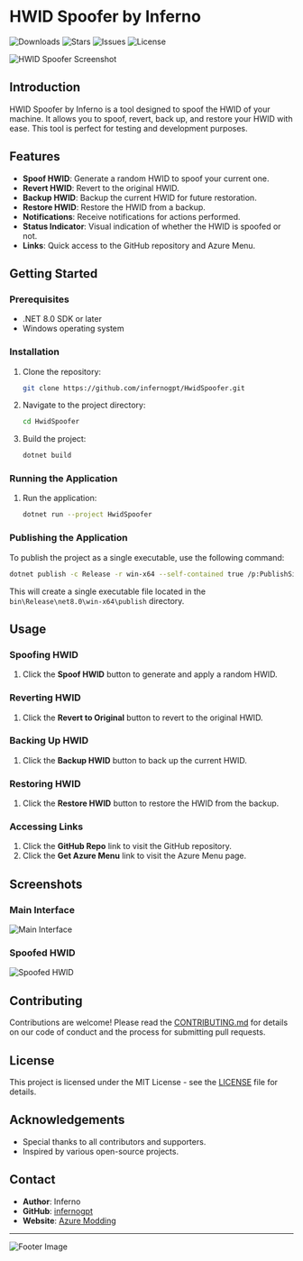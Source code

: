 # HWID Spoofer by Inferno

![Downloads](https://img.shields.io/github/downloads/infernogpt/HwidSpoofer/total?style=for-the-badge&label=Downloads)
![Stars](https://img.shields.io/github/stars/infernogpt/HwidSpoofer?style=for-the-badge&label=Stars)
![Issues](https://img.shields.io/github/issues/infernogpt/HwidSpoofer?style=for-the-badge&label=Issues)
![License](https://img.shields.io/github/license/infernogpt/HwidSpoofer?style=for-the-badge&label=License)

![HWID Spoofer Screenshot](images/hwid-spoofer-screenshot.png)

## Introduction

HWID Spoofer by Inferno is a tool designed to spoof the HWID of your machine. It allows you to spoof, revert, back up, and restore your HWID with ease. This tool is perfect for testing and development purposes.

## Features

- **Spoof HWID**: Generate a random HWID to spoof your current one.
- **Revert HWID**: Revert to the original HWID.
- **Backup HWID**: Backup the current HWID for future restoration.
- **Restore HWID**: Restore the HWID from a backup.
- **Notifications**: Receive notifications for actions performed.
- **Status Indicator**: Visual indication of whether the HWID is spoofed or not.
- **Links**: Quick access to the GitHub repository and Azure Menu.

## Getting Started

### Prerequisites

- .NET 8.0 SDK or later
- Windows operating system

### Installation

1. Clone the repository:
   ```sh
   git clone https://github.com/infernogpt/HwidSpoofer.git
   ```
2. Navigate to the project directory:
   ```sh
   cd HwidSpoofer
   ```
3. Build the project:
   ```sh
   dotnet build
   ```

### Running the Application

1. Run the application:
   ```sh
   dotnet run --project HwidSpoofer
   ```

### Publishing the Application

To publish the project as a single executable, use the following command:
```sh
dotnet publish -c Release -r win-x64 --self-contained true /p:PublishSingleFile=true
```
This will create a single executable file located in the `bin\Release\net8.0\win-x64\publish` directory.

## Usage

### Spoofing HWID

1. Click the **Spoof HWID** button to generate and apply a random HWID.

### Reverting HWID

1. Click the **Revert to Original** button to revert to the original HWID.

### Backing Up HWID

1. Click the **Backup HWID** button to back up the current HWID.

### Restoring HWID

1. Click the **Restore HWID** button to restore the HWID from the backup.

### Accessing Links

1. Click the **GitHub Repo** link to visit the GitHub repository.
2. Click the **Get Azure Menu** link to visit the Azure Menu page.

## Screenshots

### Main Interface
![Main Interface](images/main-interface.png)

### Spoofed HWID
![Spoofed HWID](images/spoofed-hwid.png)

## Contributing

Contributions are welcome! Please read the [CONTRIBUTING.md](CONTRIBUTING.md) for details on our code of conduct and the process for submitting pull requests.

## License

This project is licensed under the MIT License - see the [LICENSE](LICENSE) file for details.

## Acknowledgements

- Special thanks to all contributors and supporters.
- Inspired by various open-source projects.

## Contact

- **Author**: Inferno
- **GitHub**: [infernogpt](https://github.com/infernogpt)
- **Website**: [Azure Modding](https://dsc.gg/azuremodding)

---

![Footer Image](images/footer.png)
